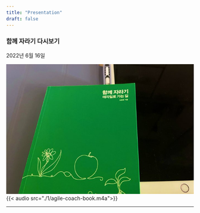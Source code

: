 ```yaml
---
title: "Presentation"
draft: false
---
```


### 함께 자라기 다시보기

2022년 6월 16일

[![함께 자라기 다시 보기](./1/agile-coach-book.jpeg)](../presentation/1/agile-coach-book.html)
{{< audio src="./1/agile-coach-book.m4a">}}

---